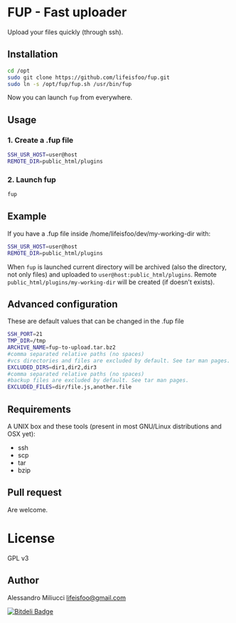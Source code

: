 # FUP - Fast uploader
Upload your files quickly (through ssh).

## Installation
```sh
cd /opt
sudo git clone https://github.com/lifeisfoo/fup.git
sudo ln -s /opt/fup/fup.sh /usr/bin/fup
```
Now you can launch ```fup``` from everywhere.

## Usage
### 1. Create a .fup file
```sh
SSH_USR_HOST=user@host
REMOTE_DIR=public_html/plugins
```
### 2. Launch fup
```sh
fup
```

## Example
If you have a .fup file inside /home/lifeisfoo/dev/my-working-dir with:
```sh
SSH_USR_HOST=user@host
REMOTE_DIR=public_html/plugins
```
When ```fup``` is launched current directory will be archived (also the directory, not only files) and uploaded to ```user@host:public_html/plugins```. Remote ```public_html/plugins/my-working-dir``` will be created (if doesn't exists).

## Advanced configuration
These are default values that can be changed in the .fup file
```sh
SSH_PORT=21
TMP_DIR=/tmp
ARCHIVE_NAME=fup-to-upload.tar.bz2
#comma separated relative paths (no spaces)
#vcs directories and files are excluded by default. See tar man pages.
EXCLUDED_DIRS=dir1,dir2,dir3
#comma separated relative paths (no spaces)
#backup files are excluded by default. See tar man pages.
EXCLUDED_FILES=dir/file.js,another.file
```

## Requirements
A UNIX box and these tools (present in most GNU/Linux distributions and OSX yet):
* ssh
* scp
* tar
* bzip

## Pull request
Are welcome.

License
=======
GPL v3

## Author
Alessandro Miliucci <lifeisfoo@gmail.com>


[![Bitdeli Badge](https://d2weczhvl823v0.cloudfront.net/lifeisfoo/fup/trend.png)](https://bitdeli.com/free "Bitdeli Badge")

